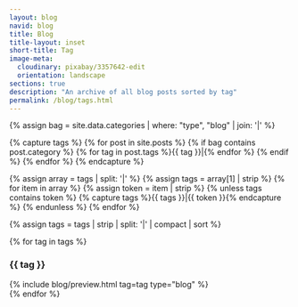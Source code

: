 ```yaml
---
layout: blog
navid: blog
title: Blog
title-layout: inset
short-title: Tag
image-meta:
  cloudinary: pixabay/3357642-edit
  orientation: landscape
sections: true
description: "An archive of all blog posts sorted by tag"
permalink: /blog/tags.html
---
```


{% assign bag = site.data.categories | where: "type", "blog" | join: '|' %}

{% capture tags %}
  {% for post in site.posts %}
    {% if bag contains post.category %}
      {% for tag in post.tags %}{{ tag }}|{% endfor %}
    {% endif %}
  {% endfor %}
{% endcapture %}

{% assign array = tags | split: '|' %}
{% assign tags = array[1] | strip %}
{% for item in array %}
  {% assign token = item | strip %}
  {% unless tags contains token %}
    {% capture tags %}{{ tags }}|{{ token }}{% endcapture %}
  {% endunless %}
{% endfor %}

{% assign tags = tags | strip | split: '|' | compact | sort %}

{% for tag in tags %}
<div id="{{ tag }}" class="hidden">
  <section class="dark-grey">
    <h3>{{ tag }}</h3>
  </section>
  <section class="grey">
    {% include blog/preview.html tag=tag type="blog" %}
  </section>
</div>
{% endfor %}
